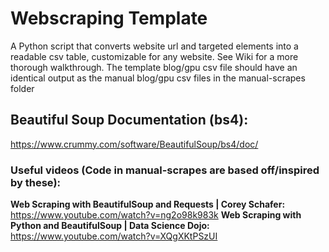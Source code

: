 # Webscraping Template
A Python script that converts website url and targeted elements into a readable csv table, customizable for any website. See Wiki for a more thorough walkthrough. The template blog/gpu csv file should have an identical output as the manual blog/gpu csv files in the manual-scrapes folder

## Beautiful Soup Documentation (bs4):
https://www.crummy.com/software/BeautifulSoup/bs4/doc/

### Useful videos (Code in manual-scrapes are based off/inspired by these):
**Web Scraping with BeautifulSoup and Requests | Corey Schafer:** https://www.youtube.com/watch?v=ng2o98k983k
**Web Scraping with Python and BeautifulSoup | Data Science Dojo:** https://www.youtube.com/watch?v=XQgXKtPSzUI

